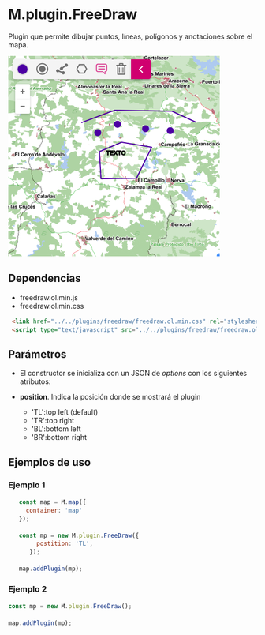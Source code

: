 # M.plugin.FreeDraw

Plugin que permite dibujar puntos, líneas, polígonos y anotaciones sobre el mapa.

![Imagen1](../img/freeDraw_1.png)

## Dependencias

- freedraw.ol.min.js
- freedraw.ol.min.css


```html
 <link href="../../plugins/freedraw/freedraw.ol.min.css" rel="stylesheet" />
 <script type="text/javascript" src="../../plugins/freedraw/freedraw.ol.min.js"></script>
```

## Parámetros

- El constructor se inicializa con un JSON de _options_ con los siguientes atributos:

- **position**. Indica la posición donde se mostrará el plugin
    - 'TL':top left (default)
    - 'TR':top right
    - 'BL':bottom left
    - 'BR':bottom right

## Ejemplos de uso

### Ejemplo 1
```javascript
   const map = M.map({
     container: 'map'
   });

   const mp = new M.plugin.FreeDraw({
        postition: 'TL',
      });

   map.addPlugin(mp);
```
### Ejemplo 2
```javascript
const mp = new M.plugin.FreeDraw();

map.addPlugin(mp);
```


